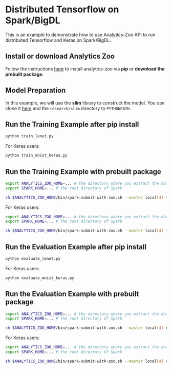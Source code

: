 # Distributed Tensorflow on Spark/BigDL

This is an example to demonstrate how to use Analytics-Zoo API to run distributed
Tensorflow and Keras on Spark/BigDL.

## Install or download Analytics Zoo
Follow the instructions [here](https://analytics-zoo.github.io/master/#PythonUserGuide/install/) to install analytics-zoo via __pip__ or __download the prebuilt package__.

## Model Preparation

In this example, we will use the **slim** library to construct the model. You can
clone it [here](https://github.com/tensorflow/models/tree/master/research/slim) and
the `research/slim` directory to `PYTHONPATH`.

## Run the Training Example after pip install

```bash
python train_lenet.py
```

For Keras users:

```bash
python train_mnist_keras.py
```

## Run the Training Example with prebuilt package

```bash
export ANALYTICS_ZOO_HOME=... # the directory where you extract the downloaded Analytics Zoo zip package
export SPARK_HOME=... # the root directory of Spark

sh $ANALYTICS_ZOO_HOME/bin/spark-submit-with-zoo.sh --master local[4] train_lenet.py
```

For Keras users:

```bash
export ANALYTICS_ZOO_HOME=... # the directory where you extract the downloaded Analytics Zoo zip package
export SPARK_HOME=... # the root directory of Spark

sh $ANALYTICS_ZOO_HOME/bin/spark-submit-with-zoo.sh --master local[4] train_mnist_keras.py
```

## Run the Evaluation Example after pip install

```bash
python evaluate_lenet.py
```

For Keras users:

```bash
python evaluate_mnist_keras.py
```

## Run the Evaluation Example with prebuilt package

```bash
export ANALYTICS_ZOO_HOME=... # the directory where you extract the downloaded Analytics Zoo zip package
export SPARK_HOME=... # the root directory of Spark

sh $ANALYTICS_ZOO_HOME/bin/spark-submit-with-zoo.sh --master local[4] evaluate_lenet.py
```

For Keras users:

```bash
export ANALYTICS_ZOO_HOME=... # the directory where you extract the downloaded Analytics Zoo zip package
export SPARK_HOME=... # the root directory of Spark

sh $ANALYTICS_ZOO_HOME/bin/spark-submit-with-zoo.sh --master local[4] evaluate_mnist_keras.py
```


